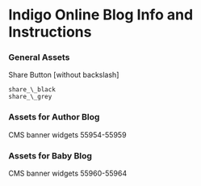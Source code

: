 # Indigo Online Blog Info and Instructions

### General Assets

Share Button
[without backslash]

```
share_\_black
share_\_grey
```

### Assets for Author Blog

CMS banner widgets 55954-55959

### Assets for Baby Blog

CMS banner widgets 55960-55964
